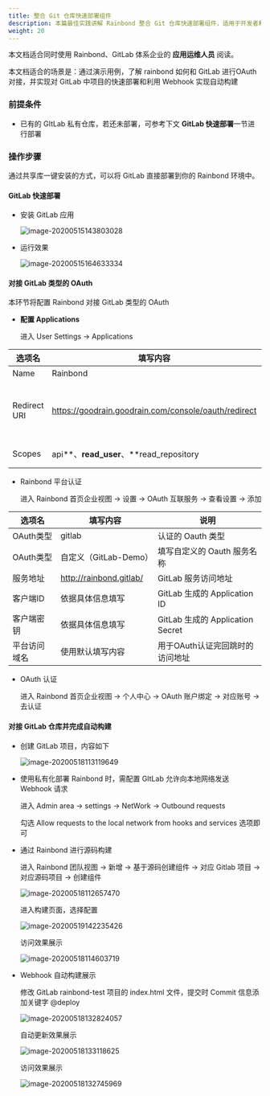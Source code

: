 ```yaml
---
title: 整合 Git 仓库快速部署组件
description: 本篇最佳实践讲解 Rainbond 整合 Git 仓库快速部署组件，适用于开发者和应用运维人员。
weight: 20
---
```


本文档适合同时使用 Rainbond、GitLab 体系企业的 **应用运维人员** 阅读。

本文档适合的场景是：通过演示用例，了解 rainbond 如何和 GitLab 进行OAuth 对接，并实现对 GitLab 中项目的快速部署和利用 Webhook 实现自动构建

### 前提条件

- 已有的 GItLab 私有仓库，若还未部署，可参考下文 **GitLab 快速部署**一节进行部署

### 操作步骤

通过共享库一键安装的方式，可以将 GitLab 直接部署到你的 Rainbond 环境中。

#### GitLab 快速部署

- 安装 GitLab 应用

  ![image-20200515143803028](https://tva1.sinaimg.cn/large/007S8ZIlly1get4lviy8jj30zl0hg78d.jpg)

- 运行效果

  ![image-20200515164633334](https://tva1.sinaimg.cn/large/007S8ZIlly1get8bkft3jj31ml0u0q5u.jpg)

#### 对接 GitLab 类型的 OAuth

本环节将配置 Rainbond 对接 GitLab 类型的 OAuth

- **配置 Applications**

  进入 User Settings → Applications

| 选项名       | 填写内容                                             | 说明                                                         |
| ------------ | ---------------------------------------------------- | ------------------------------------------------------------ |
| Name         | Rainbond                                             | 填写自定义的 Application 名称                                |
| Redirect URI | https://goodrain.goodrain.com/console/oauth/redirect | 回跳路径，用于接收第三方平台返回的凭证<br />使用公有云格式为 https://xxx.goodrain.com/console/oauth/redirect<br />使用私有化部署格式为 https://IP:7070/console/oauth/redirect |
| Scopes       | api**、**read_user**、**read_repository              | GitLab的权限设置，需要开启 api**、**read_user**、**read_repository |

- Rainbond 平台认证

  进入 Rainbond 首页企业视图 → 设置 → OAuth 互联服务 → 查看设置 → 添加

| 选项名       | 填写内容                | 说明                             |
| ------------ | ----------------------- | -------------------------------- |
| OAuth类型    | gitlab                  | 认证的 Oauth 类型                |
| OAuth类型    | 自定义（GitLab-Demo）   | 填写自定义的 Oauth 服务名称      |
| 服务地址     | http://rainbond.gitlab/ | GitLab 服务访问地址              |
| 客户端ID     | 依据具体信息填写        | GitLab 生成的 Application ID     |
| 客户端密钥   | 依据具体信息填写        | GitLab 生成的 Application Secret |
| 平台访问域名 | 使用默认填写内容        | 用于OAuth认证完回跳时的访问地址  |

- OAuth 认证

  进入 Rainbond 首页企业视图 → 个人中心 → OAuth 账户绑定 → 对应账号 → 去认证

#### 对接 GitLab 仓库并完成自动构建

- 创建 GitLab 项目，内容如下

  ![image-20200518113119649](https://tva1.sinaimg.cn/large/007S8ZIlly1gewg2hhicxj31le080dgp.jpg)

- 使用私有化部署 Rainbond 时，需配置 GItLab 允许向本地网络发送 Webhook 请求

  进入 Admin area → settings → NetWork → Outbound requests

  勾选 Allow requests to the local network from hooks and services 选项即可

- 通过 Rainbond 进行源码构建

  进入 Rainbond 团队视图 → 新增 → 基于源码创建组件 → 对应 Gitlab 项目 → 对应源码项目 → 创建组件

  ![image-20200518112657470](https://tva1.sinaimg.cn/large/007S8ZIlly1gewfxy3sbrj30xn08ujta.jpg)

  进入构建页面，选择配置

  ![image-20200519142235426](https://tva1.sinaimg.cn/large/007S8ZIlly1gexqn1b7laj30wc09wdi4.jpg)

  访问效果展示

  ![image-20200518114603719](https://tva1.sinaimg.cn/large/007S8ZIlly1gewghtmy3uj30xc044dge.jpg)

- Webhook 自动构建展示

  修改 GitLab rainbond-test 项目的 index.html 文件，提交时 Commit 信息添加关键字 @deploy

  ![image-20200518132824057](https://tva1.sinaimg.cn/large/007S8ZIlly1gewjgawobgj31l208oaaz.jpg)

  自动更新效果展示

  ![image-20200518133118625](https://tva1.sinaimg.cn/large/007S8ZIlly1gewjjc0vngj30zh0giwgt.jpg)

  访问效果展示

  ![image-20200518132745969](https://tva1.sinaimg.cn/large/007S8ZIlly1gewjfn43hwj30v804adgx.jpg)

